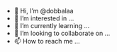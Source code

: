 - 👋 Hi, I’m @dobbalaa
- 👀 I’m interested in ...
- 🌱 I’m currently learning ...
- 💞️ I’m looking to collaborate on ...
- 📫 How to reach me ...

<!---
dobbalaa/dobbalaa is a ✨ special ✨ repository because its `README.md` (this file) appears on your GitHub profile.
You can click the Preview link to take a look at your changes.
--->
